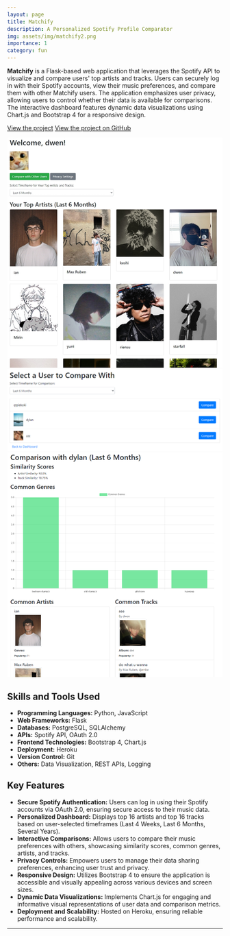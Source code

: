 ```yaml
---
layout: page
title: Matchify
description: A Personalized Spotify Profile Comparator
img: assets/img/matchify2.png
importance: 1
category: fun
---
```


**Matchify** is a Flask-based web application that leverages the Spotify API to visualize and compare users' top artists and tracks. Users can securely log in with their Spotify accounts, view their music preferences, and compare them with other Matchify users. The application emphasizes user privacy, allowing users to control whether their data is available for comparisons. The interactive dashboard features dynamic data visualizations using Chart.js and Bootstrap 4 for a responsive design.

[View the project](https://matchify-b1a89524dd48.herokuapp.com/)
[View the project on GitHub](https://github.com/yourusername/matchify)

![Matchify Screenshot 1](assets/img/matchify2.jpg)
![Matchify Screenshot 2](assets/img/matchify3.png)
![Matchify Screenshot 3](assets/img/matchify1.png)

## Skills and Tools Used

- **Programming Languages:** Python, JavaScript
- **Web Frameworks:** Flask
- **Databases:** PostgreSQL, SQLAlchemy
- **APIs:** Spotify API, OAuth 2.0
- **Frontend Technologies:** Bootstrap 4, Chart.js
- **Deployment:** Heroku
- **Version Control:** Git
- **Others:** Data Visualization, REST APIs, Logging

## Key Features

- **Secure Spotify Authentication:** Users can log in using their Spotify accounts via OAuth 2.0, ensuring secure access to their music data.
- **Personalized Dashboard:** Displays top 16 artists and top 16 tracks based on user-selected timeframes (Last 4 Weeks, Last 6 Months, Several Years).
- **Interactive Comparisons:** Allows users to compare their music preferences with others, showcasing similarity scores, common genres, artists, and tracks.
- **Privacy Controls:** Empowers users to manage their data sharing preferences, enhancing user trust and privacy.
- **Responsive Design:** Utilizes Bootstrap 4 to ensure the application is accessible and visually appealing across various devices and screen sizes.
- **Dynamic Data Visualizations:** Implements Chart.js for engaging and informative visual representations of user data and comparison metrics.
- **Deployment and Scalability:** Hosted on Heroku, ensuring reliable performance and scalability.

---